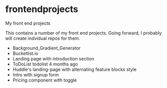 # frontendprojects
My front end projects

This contains a number of my front end projects. Going forward, I probably will create indvidual repos for them.

- Background_Gradient_Generator
- Bucketlist.io
- Landing page with introduction section
- ToDoList	todolist	4 months ago
- Huddle's landing-page with alternating feature blocks	style	
- Intro with signup form
- Pricing component with toggle

